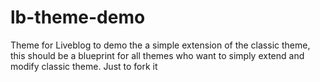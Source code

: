 # lb-theme-demo
Theme for Liveblog to demo the a simple extension of the classic theme, this should be a blueprint for all themes who want to simply extend and modify classic theme.
Just to fork it

